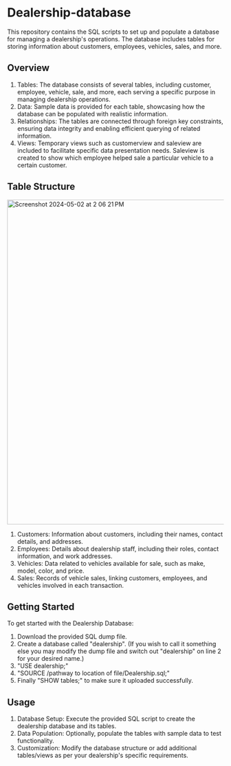 # Dealership-database
This repository contains the SQL scripts to set up and populate a database for managing a dealership's operations. The database includes tables for storing information about customers, employees, vehicles, sales, and more.

## Overview

1. Tables: The database consists of several tables, including customer, employee, vehicle, sale, and more, each serving a specific purpose in managing dealership operations.
2. Data: Sample data is provided for each table, showcasing how the database can be populated with realistic information.
3. Relationships: The tables are connected through foreign key constraints, ensuring data integrity and enabling efficient querying of related information.
4. Views: Temporary views such as customerview and saleview are included to facilitate specific data presentation needs. Saleview is created to show which employee helped sale a particular vehicle to a certain customer.

## Table Structure

<img width="755" alt="Screenshot 2024-05-02 at 2 06 21 PM" src="https://github.com/KWalker-1/Dealership-database/assets/168217676/5a440328-ac96-4310-9313-6418f88c4530">

1. Customers: Information about customers, including their names, contact details, and addresses.
2. Employees: Details about dealership staff, including their roles, contact information, and work addresses.
3. Vehicles: Data related to vehicles available for sale, such as make, model, color, and price.
4. Sales: Records of vehicle sales, linking customers, employees, and vehicles involved in each transaction.

## Getting Started

To get started with the Dealership Database:

1. Download the provided SQL dump file.
2. Create a database called "dealership". (If you wish to call it something else you may modify the dump file and switch out "dealership" on line 2 for your desired name.)
3. "USE dealership;"
4. "SOURCE /pathway to location of file/Dealership.sql;"
5. Finally "SHOW tables;" to make sure it uploaded successfully.


## Usage

1. Database Setup: Execute the provided SQL script to create the dealership database and its tables.
2. Data Population: Optionally, populate the tables with sample data to test functionality.
3. Customization: Modify the database structure or add additional tables/views as per your dealership's specific requirements.

